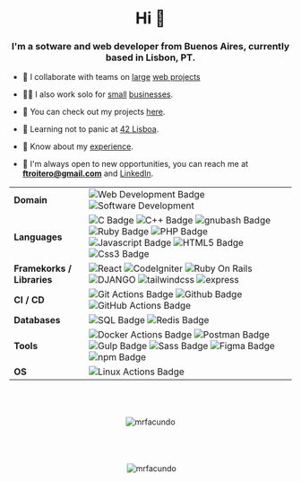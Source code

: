 <base target="_blank">
<h1 align="center">Hi 👋</h1>
<h3 align="center">I'm a sotware and web developer from Buenos Aires, currently based in Lisbon, PT.</h3>

- 👷 I collaborate with teams on <a href="https://www.starmag.com/" target="_blank">large</a> <a href="https://foot11.com/" target="_blank">web projects</a>

- 👨‍💻 I also work solo for [small](https://lisboaemtango.pt/) [businesses](https://maegatsbyportfoliomain48188.gatsbyjs.io/).

- 💼 You can check out my projects [here](https://mrfacundo.github.io/).
  
- 🌱 Learning not to panic at [42 Lisboa](https://www.42lisboa.com/en/about/).

- 📄 Know about my [experience](https://mrfacundo.github.io/resume.pdf).
  
- 💬 I'm always open to new opportunities, you can reach me at **ftroitero@gmail.com** and [LinkedIn](https://www.linkedin.com/in/facundo-t/).


<!--   my-skils -->
|                            |                                                                                                                                                                                                                                                                                                                                                                                                                                                                                                                                                                   |
| -------------------------- | ----------------------------------------------------------------------------------------------------------------------------------------------------------------------------------------------------------------------------------------------------------------------------------------------------------------------------------------------------------------------------------------------------------------------------------------------------------------------------------------------------------------------------------------------------------------- |
| **Domain**                 | ![Web Development Badge](https://img.shields.io/badge/-Web%20Development-01D277?style=flat&logoColor=white) ![Software Development](https://img.shields.io/badge/-Software%20Development-01D277?style=flat&logoColor=white)                                                                                                                                                                                                                                                                                                                                       |
| **Languages**              | ![C Badge](https://img.shields.io/badge/-C-3776AB?style=for-the-badge&logo=C) ![C++ Badge](https://img.shields.io/badge/-C++-3776AB?style=for-the-badge&logo=C++)  ![gnubash Badge](https://img.shields.io/badge/-bash-3776AB?style=for-the-badge&logo=gnubash)  ![Ruby Badge](https://img.shields.io/badge/-Ruby-3776AB?style=for-the-badge&logo=Ruby) ![PHP Badge](https://img.shields.io/badge/-PHP-3776AB?style=for-the-badge&logo=PHP)  ![Javascript Badge](https://img.shields.io/badge/-Javascript-3776AB?style=for-the-badge&logo=Javascript)       ![HTML5 Badge](https://img.shields.io/badge/-HTML5-3776AB?style=for-the-badge&logo=HTML5)   ![Css3 Badge](https://img.shields.io/badge/-Css3-3776AB?style=for-the-badge&logo=Css3)       |
| **Framekorks / Libraries** | ![React](https://img.shields.io/badge/React-E34F26?style=flat&logo=react&color=525252) ![CodeIgniter](https://img.shields.io/badge/CodeIgniter-525252?style=flat&logo=CodeIgniter) ![Ruby On Rails](https://img.shields.io/badge/Ruby%20On%20Rails-525252?style=flat&logo=RubyOnRails) ![DJANGO](https://img.shields.io/badge/Django-525252?style=flat&logo=DJANGO)  ![tailwindcss](https://img.shields.io/badge/Tailwind-525252?style=flat&logo=tailwindcss)  ![express](https://img.shields.io/badge/Express-525252?style=flat&logo=express&color=525252) |
| **CI / CD**                | ![Git Actions Badge](https://img.shields.io/badge/-Git%20-2088FF?style=flat&logo=Git&logoColor=white)   ![Github Badge](https://img.shields.io/badge/-GitHub%20-2088FF?style=flat&logo=Github&logoColor=white)                                  ![GitHub Actions Badge](https://img.shields.io/badge/-Github%20Actions-2088FF?style=flat&logo=GithubActions&logoColor=white)                                                                                                                                                                                      |
| **Databases**              | ![SQL Badge](https://img.shields.io/badge/-SQL%20-2FFFF?style=flat&logo=mysql&logoColor=white)   ![Redis Badge](https://img.shields.io/badge/-Redis%20-2FFFF?style=flat&logo=Redis&logoColor=white)                                                                                                                                                                                                                                                                                                                                                             |
| **Tools**                  | ![Docker Actions Badge](https://img.shields.io/badge/-Docker%20-F3FFBD?style=flat&logo=Docker)   ![Postman Badge](https://img.shields.io/badge/-Postman%20-F3FFBD?style=flat&logo=Postman) ![Gulp Badge](https://img.shields.io/badge/-Gulp%20-F3FFBD?style=flat&logo=Gulp)   ![Sass Badge](https://img.shields.io/badge/-Sass%20-F3FFBD?style=flat&logo=Sass) ![Figma Badge](https://img.shields.io/badge/-Figma%20-F3FFBD?style=flat&logo=Figma)        ![npm Badge](https://img.shields.io/badge/-npm%20-F3FFBD?style=flat&logo=npm)                           |
| **OS**                     | ![Linux Actions Badge](https://img.shields.io/badge/-Ubuntu%20-53687E?style=flat-square&logo=Linux)                                                                                                                                                                                                                                                        |

<p  style="padding-top: 50px;" align="center" ><img align="center" src="https://github-readme-stats.vercel.app/api/top-langs?username=mrfacundo&show_icons=true&locale=en&layout=compact" alt="mrfacundo" /></p>

<p style="padding-top: 50px;"  align="center"  >&nbsp;<img align="center" src="https://github-readme-stats.vercel.app/api?username=mrfacundo&show_icons=true&locale=en" alt="mrfacundo" /></p>
